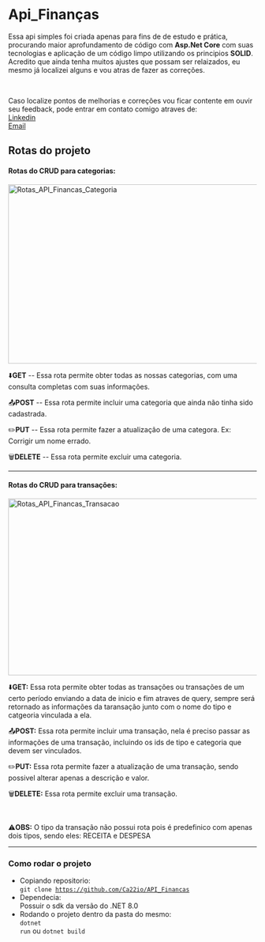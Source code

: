 <h1><bold>Api_Finanças</bold></h1>


  Essa api simples foi criada apenas para fins de de estudo e prática, procurando maior aprofundamento de código com **Asp.Net Core** com suas tecnologias e aplicação de um código limpo utilizando os principios **SOLID**.<br>
  Acredito que ainda tenha muitos ajustes que possam ser relaizados, eu mesmo já localizei alguns e vou atras de fazer as correções.
  
  <br>

  Caso localize pontos de melhorias e correções vou ficar contente em ouvir seu feedback, pode entrar em contato comigo atraves de:<br>
  <a href="https://www.linkedin.com/in/cassio-bindaco" target="_blank" rel="noopener noreferrer">Linkedin</a> <br>
  <a href="mailto:bindaco77@gmail.com?subject=FeedBack%20de%20OAPI_Finanças" target="_blank" rel="noopener noreferrer">Email</a>



<h2>Rotas do projeto</h2>

<h4>Rotas do CRUD para categorias:</h4>

<img width="1838" height="363" alt="Rotas_API_Financas_Categoria" src="https://github.com/user-attachments/assets/e6b2f303-8695-45e4-9078-8291068e423a" />
<br>

  ⬇️**GET** -- Essa rota permite obter todas as nossas categorias, com uma consulta completas com suas informações.
  
  📤**POST** -- Essa rota permite incluir uma categoria que ainda não tinha sido cadastrada.
  
  ✏️**PUT** -- Essa rota permite fazer a atualização de uma categora. Ex: Corrigir um nome errado.
  
  🗑️**DELETE** -- Essa rota permite excluir uma categoria.
<hr>

<h4>Rotas do CRUD para transações:</h4>
<img width="1838" height="358" alt="Rotas_API_Financas_Transacao" src="https://github.com/user-attachments/assets/fb55e610-83ec-4788-8cc2-f3e80e34d8d5" />

⬇️**GET:** Essa rota permite obter todas as transações ou transações de um certo período enviando a data de inicio e fim atraves de query, sempre será retornado as informações
da taransação junto com o nome do tipo e catgeoria vinculada a ela.
  
📤**POST:** Essa rota permite incluir uma transação, nela é preciso passar as informações de uma transação, incluindo os ids de tipo e categoria que devem ser vinculados.
  
✏️**PUT:** Essa rota permite fazer a atualização de uma transação, sendo possivel alterar apenas a descrição e valor.
  
🗑️**DELETE:** Essa rota permite excluir uma transação.

<br>

⚠️**OBS:** O tipo da transação não possui rota pois é predefinico com apenas dois tipos, sendo eles: RECEITA e DESPESA

<hr>

<h3>Como rodar o projeto</h3>

- Copiando repositorio:<br>
  <code>git clone https://github.com/Ca22io/API_Financas</code>
  <br>
- Dependecia:<br>
  Possuir o sdk da versão do .NET 8.0
  <br>
- Rodando o projeto dentro da pasta do mesmo:<br>
  <code>dotnet run</code> ou <code>dotnet build</code>
